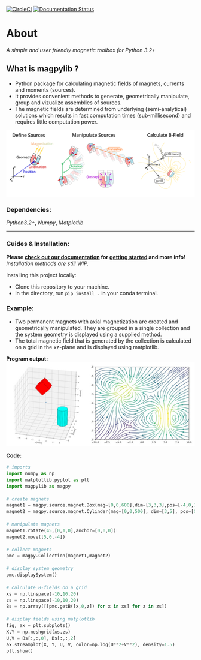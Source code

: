 [![CircleCI](https://circleci.com/gh/magpylib/magpylib.svg?style=svg)](https://circleci.com/gh/magpylib/magpylib)
[![Documentation Status](https://readthedocs.org/projects/magpylib/badge/?version=latest)](https://magpylib.readthedocs.io/en/latest/?badge=latest)


# About
*A simple and user friendly magnetic toolbox for Python 3.2+*

## What is magpylib ?
- Python package for calculating magnetic fields of magnets, currents and
  moments (sources).
- It provides convenient methods to generate, geometrically manipulate, group
  and vizualize assemblies of sources.
- The magnetic fields are determined from underlying (semi-analytical)
  solutions which results in fast computation times (sub-millisecond) and
  requires little computation power.

<p align="center">
    <img align='center' src="./docs/_static/images/index/sourceBasics.svg"></center>
</p>


### Dependencies: 
_Python3.2+_, _Numpy_, _Matplotlib_

---

### Guides & Installation:

**Please [check out our documentation](https://magpylib-magpylib.readthedocs-hosted.com/) for [getting started](https://magpylib-magpylib.readthedocs-hosted.com/) and more info!**
_Installation methods are still WIP._

Installing this project locally:
- Clone this repository to your machine.
- In the directory, run `pip install .` in your conda terminal.


### Example:

- Two permanent magnets with axial magnetization are created and geometrically manipulated. They are grouped in a single collection and the system geometry is displayed using a supplied method.
- The total magnetic field that is generated by the collection is calculated on a grid in the xz-plane and is displayed using matplotlib.

**Program output:**
![](./docs/_static/images/documentation/examplePlot.jpg)

**Code:**
```python
# imports
import numpy as np
import matplotlib.pyplot as plt
import magpylib as magpy
 
# create magnets
magnet1 = magpy.source.magnet.Box(mag=[0,0,600],dim=[3,3,3],pos=[-4,0,3])
magnet2 = magpy.source.magnet.Cylinder(mag=[0,0,500], dim=[3,5], pos=[0,0,0])

# manipulate magnets
magnet1.rotate(45,[0,1,0],anchor=[0,0,0])
magnet2.move([5,0,-4])

# collect magnets
pmc = magpy.Collection(magnet1,magnet2)

# display system geometry
pmc.displaySystem()

# calculate B-fields on a grid
xs = np.linspace(-10,10,20)
zs = np.linspace(-10,10,20)
Bs = np.array([[pmc.getB([x,0,z]) for x in xs] for z in zs])

# display fields using matplotlib
fig, ax = plt.subplots()
X,Y = np.meshgrid(xs,zs)
U,V = Bs[:,:,0], Bs[:,:,2]
ax.streamplot(X, Y, U, V, color=np.log(U**2+V**2), density=1.5)
plt.show() 
```




